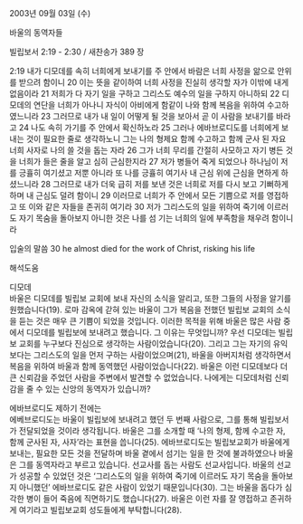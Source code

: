 2003년 09월 03일 (수)

바울의 동역자들



빌립보서 2:19 - 2:30 / 새찬송가 389 장


2:19 내가 디모데를 속히 너희에게 보내기를 주 안에서 바람은 너희 사정을 앎으로 안위를 받으려 함이니 20 이는 뜻을 같이하여 너희 사정을 진실히 생각할 자가 이밖에 내게 없음이라 21 저희가 다 자기 일을 구하고 그리스도 예수의 일을 구하지 아니하되 22 디모데의 연단을 너희가 아나니 자식이 아비에게 함같이 나와 함께 복음을 위하여 수고하였느니라 23 그러므로 내가 내 일이 어떻게 될 것을 보아서 곧 이 사람을 보내기를 바라고 24 나도 속히 가기를 주 안에서 확신하노라 25 그러나 에바브로디도를 너희에게 보내는 것이 필요한 줄로 생각하노니 그는 나의 형제요 함께 수고하고 함께 군사 된 자요 너희 사자로 나의 쓸 것을 돕는 자라 26 그가 너희 무리를 간절히 사모하고 자기 병든 것을 너희가 들은 줄을 알고 심히 근심한지라 27 저가 병들어 죽게 되었으나 하나님이 저를 긍휼히 여기셨고 저뿐 아니라 또 나를 긍휼히 여기사 내 근심 위에 근심을 면하게 하셨느니라 28 그러므로 내가 더욱 급히 저를 보낸 것은 너희로 저를 다시 보고 기뻐하게 하며 내 근심도 덜려 함이니 29 이러므로 너희가 주 안에서 모든 기쁨으로 저를 영접하고 또 이와 같은 자들을 존귀히 여기라 30 저가 그리스도의 일을 위하여 죽기에 이르러도 자기 목숨을 돌아보지 아니한 것은 나를 섬 
기는 너희의 일에 부족함을 채우려 함이니라 

입술의 말씀 
30 he almost died for the work of Christ, risking his life

해석도움





디모데  
바울은 디모데를 빌립보 교회에 보내 자신의 소식을 알리고, 또한 그들의 사정을 알기를 원했습니다(19). 로마 감옥에 갇혀 있는 바울이 그가 복음을 전했던 빌립보 교회의 소식을 듣는 것은 매우 큰 기쁨이 되었을 것입니다. 이러한 목적을 위해 바울은 많은 사람 중에서 디모데를 빌립보에 보내려고 했습니다. 그 이유는 무엇입니까? 우선 디모데는 빌립보 교회를 누구보다 진심으로 생각하는 사람이었습니다(20). 그리고 그는 자기의 유익보다는 그리스도의 일을 먼저 구하는 사람이었으며(21), 바울을 아버지처럼 생각하면서 복음을 위하여 바울과 함께 동역했던 사람이었습니다(22). 바울은 이런 디모데보다 더 큰 신뢰감을 주었던 사람을 주변에서 발견할 수 없었습니다. 나에게는 디모데처럼 신뢰감을 줄 수 있는 신앙의 동역자가 있습니까? 

에바브로디도 제하기 전에는  
에베브로디도는 바울이 빌립보에 보내려고 했던 두 번째 사람으로, 그를 통해 빌립보서가 전달되었을 것이라 생각됩니다. 바울은 그를 소개할 때 ‘나의 형제, 함께 수고한 자, 함께 군사된 자, 사자’라는 표현을 씁니다(25). 에바브로디도는 빌립보교회가 바울에게 보내는, 필요한 모든 것을 전달하며 바울 곁에서 섬기는 일을 한 것에 불과하였으나 바울은 그를 동역자라고 부르고 있습니다. 선교사를 돕는 사람도 선교사입니다. 바울의 선교가 성공할 수 있었던 것은 ‘그리스도의 일을 위하여 죽기에 이르러도 자기 목숨을 돌아보지 아니했던’ 에바브로디도 같은 사람이 있었기 때문입니다(30). 그는 바울을 돕다가 심각한 병이 들어 죽음에 직면하기도 했습니다(27). 바울은 이런 자를 잘 영접하고 존귀하게 여기라고 빌립보교회 성도들에게 부탁합니다(28).